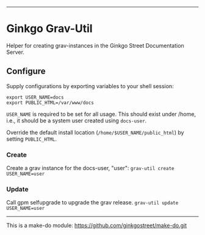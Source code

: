 ----

# Ginkgo Grav-Util

Helper for creating grav-instances in the Ginkgo Street Documentation Server.

## Configure

Supply configurations by exporting variables to your shell session:
```shell
export USER_NAME=docs
export PUBLIC_HTML=/var/www/docs
```

`USER_NAME` is required to be set for all usage. This should exist under /home, i.e., it should be a system user created using `docs-user`.

Override the default install location (`/home/$USER_NAME/public_html`) by setting `PUBLIC_HTML`.

### Create

Create a grav instance for the docs-user, "user":
`grav-util create USER_NAME=user`

### Update

Call gpm selfupgrade to upgrade the grav release.
`grav-util update USER_NAME=user`


----
This is a make-do module: https://github.com/ginkgostreet/make-do.git
